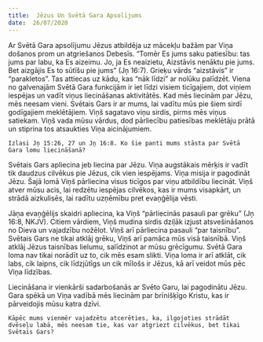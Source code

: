 ```yaml
---
title:  Jēzus Un Svētā Gara Apsolījums
date:  26/07/2020
---
```


Ar Svētā Gara apsolījumu Jēzus atbildēja uz mācekļu bažām par Viņa došanos prom un atgriešanos Debesīs. “Tomēr Es jums saku patiesību: tas jums par labu, ka Es aizeimu. Jo, ja Es neaizietu, Aizstāvis nenāktu pie jums. Bet aizgājis Es to sūtīšu pie jums” (Jņ 16:7). Grieķu vārds “aizstāvis” ir “parakletos”. Tas attiecas uz kādu, kas “nāk līdzi” ar nolūku palīdzēt. Viena no galvenajām Svētā Gara funkcijām ir iet līdzi visiem ticīgajiem, dot viņiem iespējas un vadīt viņus liecināšanas aktivitātēs. Kad mēs liecinām par Jēzu, mēs neesam vieni. Svētais Gars ir ar mums, lai vadītu mūs pie šiem sirdī godīgajiem meklētājiem. Viņš sagatavo viņu sirdis, pirms mēs viņus satiekam. Viņš vada mūsu vārdus, dod pārliecību patiesības meklētāju prātā un stiprina tos atsaukties Viņa aicinājumiem.

`Izlasi Jņ 15:26, 27 un Jņ 16:8. Ko šie panti mums stāsta par Svētā Gara lomu liecināšanā?`

Svētais Gars apliecina jeb liecina par Jēzu. Viņa augstākais mērķis ir vadīt tik daudzus cilvēkus pie Jēzus, cik vien iespējams. Viņa misija ir pagodināt Jēzu. Šajā lomā Viņš pārliecina visus ticīgos par viņu atbildību liecināt. Viņš atver mūsu acis, lai redzētu iespējas cilvēkos, kas ir mums visapkārt, un strādā aizkulisēs, lai radītu uzņēmību pret evaņģēlija vēsti.

Jāņa evaņģēlijs skaidri apliecina, ka Viņš “pārliecinās pasauli par grēku” (Jņ 16:8, NKJV). Citiem vārdiem, Viņš mudina sirdis dziļāk izjust atsvešināšanos no Dieva un vajadzību nožēlot. Viņš arī pārliecina pasauli “par taisnību”. Svētais Gars ne tikai atklāj grēku, Viņš arī pamāca mūs visā taisnībā. Viņš atklāj Jēzus taisnības lielumu, salīdzinot ar mūsu grēcīgumu. Svētā Gara loma nav tikai norādīt uz to, cik mēs esam slikti. Viņa loma ir arī atklāt, cik labs, cik laipns, cik līdzjūtīgs un cik mīlošs ir Jēzus, kā arī veidot mūs pēc Viņa līdzības.

Liecināšana ir vienkārši sadarbošanās ar Svēto Garu, lai pagodinātu Jēzu. Gara spēkā un Viņa vadībā mēs liecinām par brīnišķīgo Kristu, kas ir pārveidojis mūsu katra dzīvi.

`Kāpēc mums vienmēr vajadzētu atcerēties, ka, ilgojoties strādāt dvēseļu labā, mēs neesam tie, kas var atgriezt cilvēkus, bet tikai Svētais Gars?`